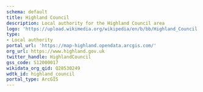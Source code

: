 ```yaml
---
schema: default
title: Highland Council
description: Local authority for the Highland Council area 
logo: 'https://upload.wikimedia.org/wikipedia/en/b/bb/Highland_Council.svg'
type:
- Local authority
portal_url: 'https://map-highland.opendata.arcgis.com/'
org_url: https://www.highland.gov.uk
twitter_handle: HighlandCouncil
gss_code: S12000017
wikidata_org_qid: Q28530249
wdtk_id: highland_council
portal_type: ArcGIS
---
```

